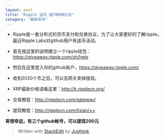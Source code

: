 ```yaml
---
layout: post
title: "Ripple 送币,值70RMB左右"
category: "最新资讯"
---
```


- Ripple是一套分布式的货币支付和兑换协议，为了让大家更好的了解ripple，最近Ripple Labs对github用户有送币活动。 

- 首先按这里的说明建立一个ripple钱包：https://giveaway.ripple.com/zh/help

- 然后在这里登入你的github账户，https://giveaway.ripple.com/

- 收到2020个币之后，可以去网关卖掉提现。


- XRP最新价格请看这里：http://k.ripplecn.org/

- 交易教程：http://ripplecn.com/gateway/
- 提现教程：http://ripplecn.com/tixian/××

**哥很幸运，有三个github帐号，可以提现200元**

> Written with [StackEdit](https://stackedit.io/) by [Justhink](hexiaowen.com).
